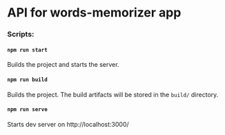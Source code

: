 # API for words-memorizer app

### Scripts:

#### `npm run start`
Builds the project and starts the server.

#### `npm run build`
Builds the project. The build artifacts will be stored in the `build/` directory.

#### `npm run serve`
Starts dev server on http://localhost:3000/

